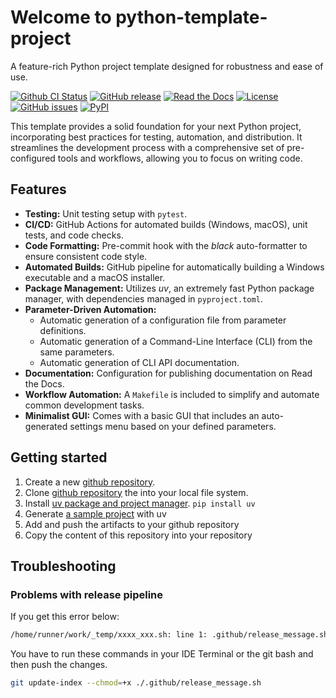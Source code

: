 # Welcome to python-template-project

A feature-rich Python project template designed for robustness and ease of use.

[![Github CI Status](https://github.com/pamagister/python-template-project/actions/workflows/main.yml/badge.svg)](https://github.com/pamagister/python-template-project/actions)
[![GitHub release](https://img.shields.io/github/v/release/pamagister/python-template-project)](https://github.com/pamagister/python-template-project/releases)
[![Read the Docs](https://readthedocs.org/projects/mbox-gmail-converter/badge/?version=stable)](https://mbox-gmail-converter.readthedocs.io/en/stable/)
[![License](https://img.shields.io/github/license/pamagister/python-template-project)](https://github.com/pamagister/python-template-project/blob/main/LICENSE)
[![GitHub issues](https://img.shields.io/github/issues/pamagister/python-template-project)](https://github.com/pamagister/python-template-project/issues)
[![PyPI](https://img.shields.io/pypi/v/python-template-project)](https://pypi.org/project/python-template-project/)


This template provides a solid foundation for your next Python project, incorporating best practices for testing, automation, and distribution. It streamlines the development process with a comprehensive set of pre-configured tools and workflows, allowing you to focus on writing code.


## Features

* **Testing:** Unit testing setup with `pytest`.
* **CI/CD:** GitHub Actions for automated builds (Windows, macOS), unit tests, and code checks.
* **Code Formatting:** Pre-commit hook with the *black* auto-formatter to ensure consistent code style.
* **Automated Builds:** GitHub pipeline for automatically building a Windows executable and a macOS installer.
* **Package Management:** Utilizes *uv*, an extremely fast Python package manager, with dependencies managed in `pyproject.toml`.
* **Parameter-Driven Automation:**
    * Automatic generation of a configuration file from parameter definitions.
    * Automatic generation of a Command-Line Interface (CLI) from the same parameters.
    * Automatic generation of CLI API documentation.
* **Documentation:** Configuration for publishing documentation on Read the Docs.
* **Workflow Automation:** A `Makefile` is included to simplify and automate common development tasks.
* **Minimalist GUI:** Comes with a basic GUI that includes an auto-generated settings menu based on your defined parameters.

## Getting started

1. Create a new [github repository](https://docs.github.com/en/repositories/creating-and-managing-repositories/creating-a-new-repository).
2. Clone [github repository](https://docs.github.com/en/repositories/creating-and-managing-repositories/cloning-a-repository) the into your local file system.
3. Install [uv package and project manager](https://docs.astral.sh/uv/getting-started/installation/).
   ```pip install uv```
5. Generate [a sample project](https://docs.astral.sh/uv/guides/projects/#creating-a-new-project) with uv
6. Add and push the artifacts to your github repository
7. Copy the content of this repository into your repository

## Troubleshooting

### Problems with release pipeline

If you get this error below:
```bash
/home/runner/work/_temp/xxxx_xxx.sh: line 1: .github/release_message.sh: Permission denied
```

You have to run these commands in your IDE Terminal or the git bash and then push the changes.
```bash
git update-index --chmod=+x ./.github/release_message.sh
```

### 
